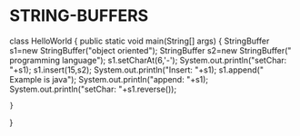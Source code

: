# STRING-BUFFERS
class HelloWorld {
    public static void main(String[] args) {
        StringBuffer s1=new StringBuffer("object oriented");
        StringBuffer s2=new StringBuffer(" programming language");
        s1.setCharAt(6,'-');
        System.out.println("setChar: "+s1);
        s1.insert(15,s2);
        System.out.println("Insert: "+s1);
        s1.append(" Example is java");
        System.out.println("append: "+s1);
        System.out.println("setChar: "+s1.reverse());
        
    }
}
